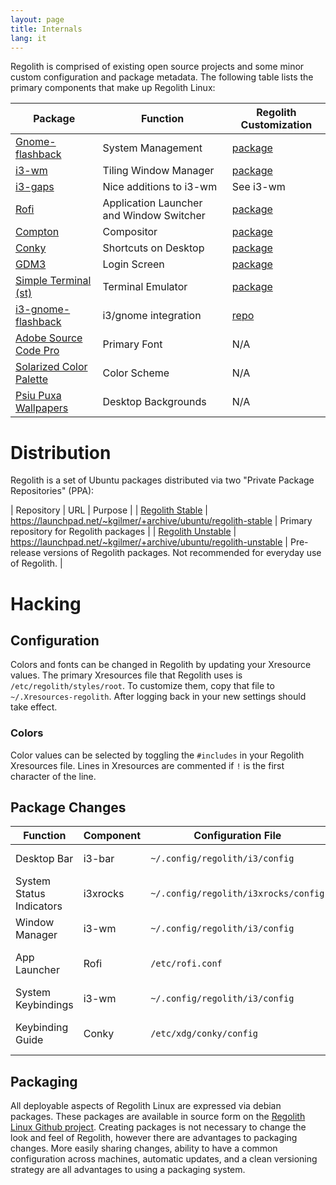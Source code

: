 ```yaml
---
layout: page
title: Internals
lang: it
---
```


Regolith is comprised of existing open source projects and some minor custom configuration and package metadata. The following table lists the primary components that make up Regolith Linux:

| Package | Function | Regolith Customization |
|---------|----------|------------------------|
|[Gnome-flashback](https://wiki.gnome.org/Projects/GnomeFlashback)|System Management|[package](https://github.com/regolith-linux/regolith-gnome-flashback)|
|[i3-wm](https://i3wm.org/)|Tiling Window Manager|[package](https://github.com/regolith-linux/regolith-i3)|
|[i3-gaps](https://github.com/Airblader/i3)|Nice additions to i3-wm|See i3-wm|
|[Rofi](https://github.com/davatorium/rofi)|Application Launcher and Window Switcher|[package](https://github.com/regolith-linux/regolith-rofi-config)|
|[Compton](https://github.com/chjj/compton)|Compositor|[package](https://github.com/regolith-linux/regolith-compton-config)|
|[Conky](https://github.com/brndnmtthws/conky)|Shortcuts on Desktop|[package](https://github.com/regolith-linux/regolith-conky-config)|
|[GDM3](https://wiki.debian.org/GDM)|Login Screen|[package](https://github.com/regolith-linux/regolith-gdm3-theme)|
|[Simple Terminal (st)](https://st.suckless.org/)|Terminal Emulator|[package](https://github.com/regolith-linux/regolith-st)|
|[i3-gnome-flashback](https://github.com/deuill/i3-gnome-flashback)|i3/gnome integration|[repo](https://github.com/deuill/i3-gnome-flashback)|
|[Adobe Source Code Pro](https://github.com/adobe-fonts/source-code-pro)|Primary Font|N/A|
|[Solarized Color Palette](https://ethanschoonover.com/solarized/)|Color Scheme|N/A|
|[Psiu Puxa Wallpapers](http://wallpaper-site.webflow.io/)|Desktop Backgrounds|N/A|

# Distribution

Regolith is a set of Ubuntu packages distributed via two "Private Package Repositories" (PPA):

| Repository | URL | Purpose |
| [Regolith Stable](https://launchpad.net/~kgilmer/+archive/ubuntu/regolith-stable) | https://launchpad.net/~kgilmer/+archive/ubuntu/regolith-stable | Primary repository for Regolith packages |
| [Regolith Unstable](https://launchpad.net/~kgilmer/+archive/ubuntu/regolith-unstable) | https://launchpad.net/~kgilmer/+archive/ubuntu/regolith-unstable | Pre-release versions of Regolith packages. Not recommended for everyday use of Regolith. |

# Hacking

## Configuration

Colors and fonts can be changed in Regolith by updating your Xresource values.  The primary Xresources file that Regolith uses is `/etc/regolith/styles/root`.  To customize them, copy that file to `~/.Xresources-regolith`.  After logging back in your new settings should take effect.

### Colors

Color values can be selected by toggling the `#includes` in your Regolith Xresources file.  Lines in Xresources are commented if `!` is the first character of the line.


## Package Changes

| Function | Component | Configuration File | Package |
|----------|-----------|--------------------|---------|
|Desktop Bar|i3-bar|`~/.config/regolith/i3/config`|regolith-i3|
|System Status Indicators|i3xrocks|`~/.config/regolith/i3xrocks/config`|regolith-i3xrocks|
|Window Manager|i3-wm|`~/.config/regolith/i3/config`|regolith-i3|
|App Launcher|Rofi|`/etc/rofi.conf`|regolith-rofi-config|
|System Keybindings|i3-wm|`~/.config/regolith/i3/config`|regolith-i3|
|Keybinding Guide|Conky|`/etc/xdg/conky/config`|regolith-conky-config|

## Packaging

All deployable aspects of Regolith Linux are expressed via debian packages.  These packages are available in source form on the [Regolith Linux Github project](https://github.com/regolith-linux).  Creating packages is not necessary to change the look and feel of Regolith, however there are advantages to packaging changes.  More easily sharing changes, ability to have a common configuration across machines, automatic updates, and a clean versioning strategy are all advantages to using a packaging system.
